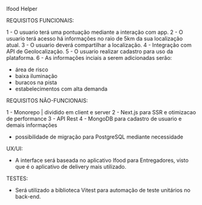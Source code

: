 Ifood Helper

REQUISITOS FUNCIONAIS:

1 - O usuario terá uma pontuação mediante a interação com app.
2 - O usuario terá acesso há informações no raio de 5km da sua localização atual.
3 - O usuario deverá compartilhar a localização.
4 - Integração com API de Geolocalização.
5 - O usuario realizar cadastro para uso da plataforma.
6 - As informações inciais a serem adicionadas serão:

- área de risco
- baixa iluminação
- buracos na pista
- estabelecimentos com alta demanda

REQUISITOS NÃO-FUNCIONAIS:

1 - Monorepo | dividido em client e server
2 - Next.js para SSR e otimizacao de performance
3 - API Rest
4 - MongoDB para cadastro de usuario e demais informações

- possibilidade de migração para PostgreSQL mediante necessidade

UX/UI:

- A interface será baseada no aplicativo Ifood para Entregadores, visto que é o aplicativo de delivery mais utilizado.

TESTES:

- Será utilizado a biblioteca Vitest para automação de teste unitários no back-end.
